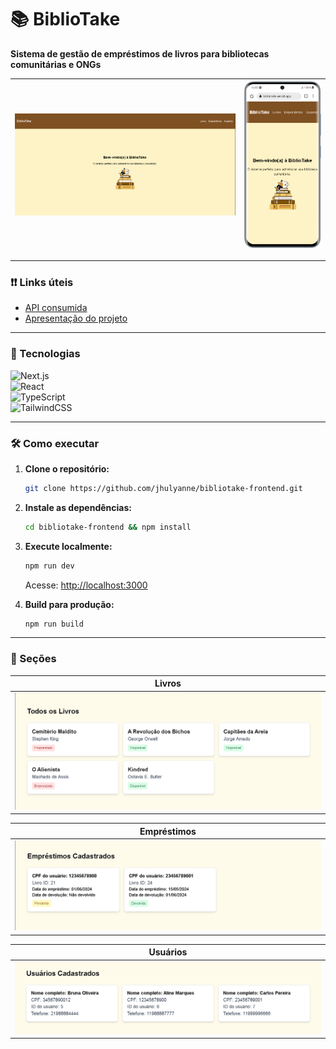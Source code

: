 # 📚 BiblioTake 

**Sistema de gestão de empréstimos de livros para bibliotecas comunitárias e ONGs**  

| ![alt text](public/images/starting-point-desktop.png) | ![alt text](public/images/starting-point-mobile.png) |
|--------------|--------------|

---

### ❗❗ Links úteis
- [API consumida](github.com/jhulyanne/bibliotake-api)
- [Apresentação do projeto](https://www.linkedin.com/posts/jhulyanne-oliveira_reactjs-nextjs-tailwindcss-activity-7348763525617483776-o6mO?utm_source=share&utm_medium=member_desktop&rcm=ACoAAEXPIEMBml4eW1D2-FIc7c0VnD82EsX6-i8)

---

### 🚀 Tecnologias 
  ![Next.js](https://img.shields.io/badge/Next.js-15.3.4-black?logo=next.js)  
  ![React](https://img.shields.io/badge/React-19.0.0-blue?logo=react)  
  ![TypeScript](https://img.shields.io/badge/TypeScript-5.8.3-blue?logo=typescript)  
  ![TailwindCSS](https://img.shields.io/badge/TailwindCSS-4.1.11-06B6D4?logo=tailwind-css)  

---

### 🛠 Como executar  
1. **Clone o repositório:**  
   ```bash  
   git clone https://github.com/jhulyanne/bibliotake-frontend.git  
   ```  

2. **Instale as dependências:**  
   ```bash  
   cd bibliotake-frontend && npm install  
   ```  

3. **Execute localmente:**  
   ```bash  
   npm run dev  
   ```  
   Acesse: [http://localhost:3000](http://localhost:3000)  

4. **Build para produção:**  
   ```bash  
   npm run build  
   ```  
---

### 📸 Seções 
| Livros |
|--------------|
| ![Books](public/images/books-section-desktop.png) |

| Empréstimos |
|-------------------|
|![Loans](public/images/loans-section-desktop.png) |

| Usuários |
|----------------|
| ![Users](public/images/users-section-desktop.png)|
